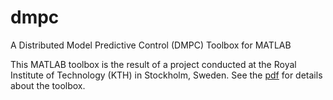 # dmpc
A Distributed Model Predictive Control (DMPC) Toolbox for MATLAB

This MATLAB toolbox is the result of a project conducted at the Royal Institute of Technology (KTH) in Stockholm, Sweden. See the <a href="Distributed Model Predictive Control Toolbox.pdf">pdf</a> for details about the toolbox.
